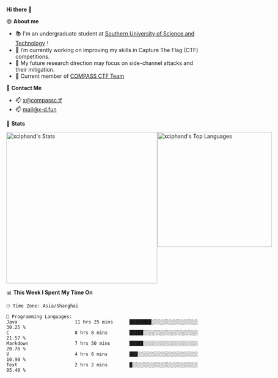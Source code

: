 **Hi there** 👋


😄 **About me**

- 📚 I'm an undergraduate student at [Southern University of Science and Technology](https://www.sustech.edu.cn)！
- 🌱 I’m currently working on improving my skills in Capture The Flag (CTF) competitions.
- 🔭 My future research direction may focus on side-channel attacks and their mitigation.
- 🚩 Current member of [COMPASS CTF Team](https://blog.compassc.tf/) 

👋 **Contact Me**

- 📫 [x@compassc.tf](mailto:x@compassc.tf)
- 📫 [mail@x-d.fun](mailto:mail@x-d.fun)

🌟 **Stats**

<div style="display: flex; justify-content: space-between;">
  <img src="https://github-readme-stats-ten-dusky-26.vercel.app/api?username=xciphand&theme=vue-dark&show_icons=true&hide_border=true&count_private=true" alt="xciphand's Stats" width="395" />
  <img src="https://github-readme-stats-ten-dusky-26.vercel.app/api/top-langs/?username=xciphand&theme=vue-dark&show_icons=true&hide_border=true&layout=compact" alt="xciphand's Top Languages" width="300" />
</div>


<!--START_SECTION:waka-->
📊 **This Week I Spent My Time On** 

```text
🕑︎ Time Zone: Asia/Shanghai

💬 Programming Languages: 
Java                     11 hrs 25 mins      ████████░░░░░░░░░░░░░░░░░   30.25 % 
C                        8 hrs 8 mins        █████░░░░░░░░░░░░░░░░░░░░   21.57 % 
Markdown                 7 hrs 50 mins       █████░░░░░░░░░░░░░░░░░░░░   20.76 % 
V                        4 hrs 6 mins        ███░░░░░░░░░░░░░░░░░░░░░░   10.90 % 
Text                     2 hrs 2 mins        █░░░░░░░░░░░░░░░░░░░░░░░░   05.40 % 
```


<!--END_SECTION:waka-->
